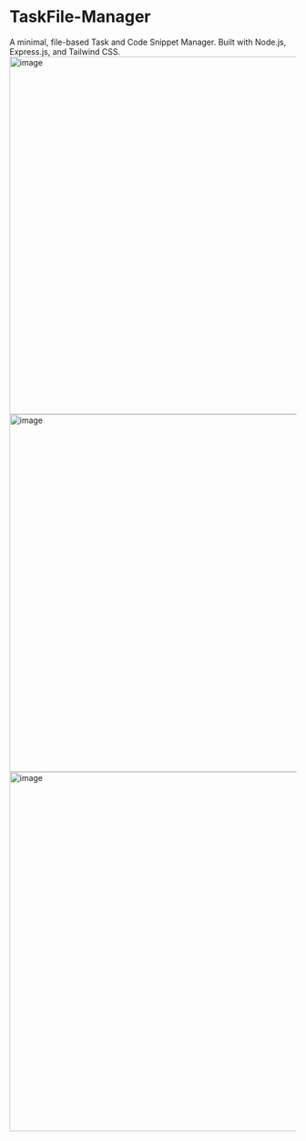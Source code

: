 # TaskFile-Manager
A minimal, file-based Task and Code Snippet Manager. Built with Node.js, Express.js, and Tailwind CSS.
<img width="1365" height="628" alt="image" src="https://github.com/user-attachments/assets/842004cf-f2f7-4a4b-bc81-ef83538eb2da" />
<img width="1362" height="628" alt="image" src="https://github.com/user-attachments/assets/ec3aaacc-c09a-46c0-8dd1-592391e40fab" />
<img width="1365" height="631" alt="image" src="https://github.com/user-attachments/assets/5fce55d3-084f-4096-a348-99dde45eb11e" />


